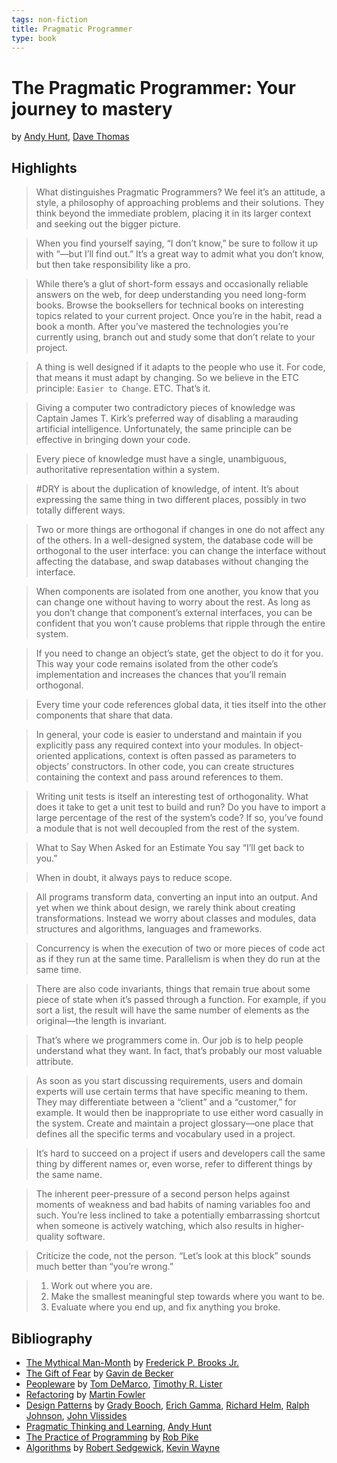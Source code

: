 ```yaml
---
tags: non-fiction
title: Pragmatic Programmer
type: book
---
```


# The Pragmatic Programmer: Your journey to mastery
by [Andy Hunt](https://www.goodreads.com/author/show/2815.Andy_Hunt), [Dave Thomas](https://www.goodreads.com/author/show/13.Dave_Thomas)

## Highlights
> What distinguishes Pragmatic Programmers? We feel it’s an attitude, a style, a philosophy of approaching problems and their solutions. They think beyond the immediate problem, placing it in its larger context and seeking out the bigger picture.

> When you find yourself saying, “I don’t know,” be sure to follow it up with “—but I’ll find out.” It’s a great way to admit what you don’t know, but then take responsibility like a pro.

> While there’s a glut of short-form essays and occasionally reliable answers on the web, for deep understanding you need long-form books. Browse the booksellers for technical books on interesting topics related to your current project. Once you’re in the habit, read a book a month. After you’ve mastered the technologies you’re currently using, branch out and study some that don’t relate to your project.

> A thing is well designed if it adapts to the people who use it. For code, that means it must adapt by changing. So we believe in the ETC principle: `Easier to Change`. ETC. That’s it.

> Giving a computer two contradictory pieces of knowledge was Captain James T. Kirk’s preferred way of disabling a marauding artificial intelligence. Unfortunately, the same principle can be effective in bringing down your code.

> Every piece of knowledge must have a single, unambiguous, authoritative representation within a system.

> #DRY is about the duplication of knowledge, of intent. It’s about expressing the same thing in two different places, possibly in two totally different ways.

> Two or more things are orthogonal if changes in one do not affect any of the others. In a well-designed system, the database code will be orthogonal to the user interface: you can change the interface without affecting the database, and swap databases without changing the interface.

> When components are isolated from one another, you know that you can change one without having to worry about the rest. As long as you don’t change that component’s external interfaces, you can be confident that you won’t cause problems that ripple through the entire system.

> If you need to change an object’s state, get the object to do it for you. This way your code remains isolated from the other code’s implementation and increases the chances that you’ll remain orthogonal.

> Every time your code references global data, it ties itself into the other components that share that data.

> In general, your code is easier to understand and maintain if you explicitly pass any required context into your modules. In object-oriented applications, context is often passed as parameters to objects’ constructors. In other code, you can create structures containing the context and pass around references to them.

> Writing unit tests is itself an interesting test of orthogonality. What does it take to get a unit test to build and run? Do you have to import a large percentage of the rest of the system’s code? If so, you’ve found a module that is not well decoupled from the rest of the system.

> What to Say When Asked for an Estimate You say “I’ll get back to you.”

> When in doubt, it always pays to reduce scope.

> All programs transform data, converting an input into an output. And yet when we think about design, we rarely think about creating transformations. Instead we worry about classes and modules, data structures and algorithms, languages and frameworks.

> Concurrency is when the execution of two or more pieces of code act as if they run at the same time. Parallelism is when they do run at the same time.

> There are also code invariants, things that remain true about some piece of state when it’s passed through a function. For example, if you sort a list, the result will have the same number of elements as the original—the length is invariant.

> That’s where we programmers come in. Our job is to help people understand what they want. In fact, that’s probably our most valuable attribute.

> As soon as you start discussing requirements, users and domain experts will use certain terms that have specific meaning to them. They may differentiate between a “client” and a “customer,” for example. It would then be inappropriate to use either word casually in the system. Create and maintain a project glossary—one place that defines all the specific terms and vocabulary used in a project.

> It’s hard to succeed on a project if users and developers call the same thing by different names or, even worse, refer to different things by the same name.

> The inherent peer-pressure of a second person helps against moments of weakness and bad habits of naming variables foo and such. You’re less inclined to take a potentially embarrassing shortcut when someone is actively watching, which also results in higher-quality software.

> Criticize the code, not the person. “Let’s look at this block” sounds much better than “you’re wrong.”

> 1. Work out where you are.
> 2. Make the smallest meaningful step towards where you want to be.
> 3. Evaluate where you end up, and fix anything you broke.

## Bibliography
* [The Mythical Man-Month](https://www.goodreads.com/book/show/13629.The_Mythical_Man_Month) by [Frederick P. Brooks Jr.](https://www.goodreads.com/author/show/3174788.Frederick_P_Brooks_Jr_)
* [The Gift of Fear](https://www.goodreads.com/book/show/56465.The_Gift_of_Fear) by [Gavin de Becker](https://www.goodreads.com/author/show/31933.Gavin_de_Becker)
* [Peopleware](https://www.goodreads.com/book/show/67825.Peopleware) by [Tom DeMarco](https://www.goodreads.com/author/show/38238.Tom_DeMarco), [Timothy R. Lister](https://www.goodreads.com/author/show/38237.Timothy_R_Lister)
* [Refactoring](https://www.goodreads.com/book/show/44936.Refactoring) by [Martin Fowler](https://www.goodreads.com/author/show/25215.Martin_Fowler)
* [Design Patterns](https://www.goodreads.com/book/show/85009.Design_Patterns) by [Grady Booch](https://www.goodreads.com/author/show/32713.Grady_Booch), [Erich Gamma](https://www.goodreads.com/author/show/48622.Erich_Gamma), [Richard Helm](https://www.goodreads.com/author/show/48619.Richard_Helm), [Ralph Johnson](https://www.goodreads.com/author/show/48620.Ralph_Johnson), [John Vlissides](https://www.goodreads.com/author/show/48621.John_Vlissides)
* [Pragmatic Thinking and Learning](https://www.goodreads.com/book/show/3063393-pragmatic-thinking-and-learning), [Andy Hunt](https://www.goodreads.com/author/show/2815.Andy_Hunt)
* [The Practice of Programming](https://www.goodreads.com/book/show/1032758.The_Practice_of_Programming) by [Rob Pike](https://www.goodreads.com/author/show/193420.Rob_Pike)
* [Algorithms](https://www.goodreads.com/book/show/10803540-algorithms) by [Robert Sedgewick](https://www.goodreads.com/author/show/15721.Robert_Sedgewick), [Kevin Wayne](https://www.goodreads.com/author/show/4699621.Kevin_Wayne)